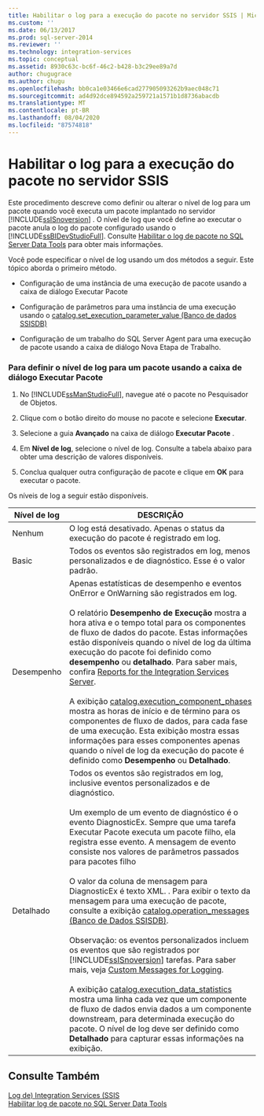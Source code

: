 ```yaml
---
title: Habilitar o log para a execução do pacote no servidor SSIS | Microsoft Docs
ms.custom: ''
ms.date: 06/13/2017
ms.prod: sql-server-2014
ms.reviewer: ''
ms.technology: integration-services
ms.topic: conceptual
ms.assetid: 8930c63c-bc6f-46c2-b428-b3c29ee89a7d
author: chugugrace
ms.author: chugu
ms.openlocfilehash: bb0ca1e03466e6cad277905093262b9aec048c71
ms.sourcegitcommit: ad4d92dce894592a259721a1571b1d8736abacdb
ms.translationtype: MT
ms.contentlocale: pt-BR
ms.lasthandoff: 08/04/2020
ms.locfileid: "87574818"
---
```

# <a name="enable-logging-for-package-execution-on-the-ssis-server"></a>Habilitar o log para a execução do pacote no servidor SSIS
  Este procedimento descreve como definir ou alterar o nível de log para um pacote quando você executa um pacote implantado no servidor [!INCLUDE[ssISnoversion](../includes/ssisnoversion-md.md)] . O nível de log que você define ao executar o pacote anula o log do pacote configurado usando o [!INCLUDE[ssBIDevStudioFull](../includes/ssbidevstudiofull-md.md)]. Consulte [Habilitar o log de pacote no SQL Server Data Tools](../../2014/integration-services/enable-package-logging-in-sql-server-data-tools.md) para obter mais informações.  
  
 Você pode especificar o nível de log usando um dos métodos a seguir. Este tópico aborda o primeiro método.  
  
-   Configuração de uma instância de uma execução de pacote usando a caixa de diálogo Executar Pacote  
  
-   Configuração de parâmetros para uma instância de uma execução usando o [catalog.set_execution_parameter_value &#40;Banco de dados SSISDB&#41;](/sql/integration-services/system-stored-procedures/catalog-set-execution-parameter-value-ssisdb-database)  
  
-   Configuração de um trabalho do SQL Server Agent para uma execução de pacote usando a caixa de diálogo Nova Etapa de Trabalho.  
  
### <a name="to-set-the-logging-level-for-a-package-by-using-the-execute-package-dialog-box"></a>Para definir o nível de log para um pacote usando a caixa de diálogo Executar Pacote  
  
1.  No [!INCLUDE[ssManStudioFull](../includes/ssmanstudiofull-md.md)], navegue até o pacote no Pesquisador de Objetos.  
  
2.  Clique com o botão direito do mouse no pacote e selecione **Executar**.  
  
3.  Selecione a guia **Avançado** na caixa de diálogo **Executar Pacote** .  
  
4.  Em **Nível de log**, selecione o nível de log. Consulte a tabela abaixo para obter uma descrição de valores disponíveis.  
  
5.  Conclua qualquer outra configuração de pacote e clique em **OK** para executar o pacote.  
  
 Os níveis de log a seguir estão disponíveis.  
  
|Nível de log|DESCRIÇÃO|  
|-------------------|-----------------|  
|Nenhum|O log está desativado. Apenas o status da execução do pacote é registrado em log.|  
|Basic|Todos os eventos são registrados em log, menos personalizados e de diagnóstico. Esse é o valor padrão.|  
|Desempenho|Apenas estatísticas de desempenho e eventos OnError e OnWarning são registrados em log.<br /><br /> O relatório **Desempenho de Execução** mostra a hora ativa e o tempo total para os componentes de fluxo de dados do pacote. Estas informações estão disponíveis quando o nível de log da última execução do pacote foi definido como **desempenho** ou **detalhado**. Para saber mais, confira [Reports for the Integration Services Server](../../2014/integration-services/reports-for-the-integration-services-server.md).<br /><br /> A exibição [catalog.execution_component_phases](/sql/integration-services/system-views/catalog-execution-component-phases) mostra as horas de início e de término para os componentes de fluxo de dados, para cada fase de uma execução. Esta exibição mostra essas informações para esses componentes apenas quando o nível de log da execução do pacote é definido como **Desempenho** ou **Detalhado**.|  
|Detalhado|Todos os eventos são registrados em log, inclusive eventos personalizados e de diagnóstico.<br /><br /> Um exemplo de um evento de diagnóstico é o evento DiagnosticEx. Sempre que uma tarefa Executar Pacote executa um pacote filho, ela registra esse evento. A mensagem de evento consiste nos valores de parâmetros passados para pacotes filho<br /><br /> O valor da coluna de mensagem para DiagnosticEx é texto XML. . Para exibir o texto da mensagem para uma execução de pacote, consulte a exibição [catalog.operation_messages &#40;Banco de Dados SSISDB&#41;](/sql/integration-services/system-views/catalog-operation-messages-ssisdb-database).<br /><br /> Observação: os eventos personalizados incluem os eventos que são registrados por [!INCLUDE[ssISnoversion](../includes/ssisnoversion-md.md)] tarefas. Para saber mais, veja [Custom Messages for Logging](../../2014/integration-services/custom-messages-for-logging.md).<br /><br /> A exibição [catalog.execution_data_statistics](../relational-databases/statistics/statistics.md) mostra uma linha cada vez que um componente de fluxo de dados envia dados a um componente downstream, para determinada execução do pacote. O nível de log deve ser definido como **Detalhado** para capturar essas informações na exibição.|  
  
## <a name="see-also"></a>Consulte Também  
 [Log de&#41; Integration Services &#40;SSIS](performance/integration-services-ssis-logging.md)   
 [Habilitar log de pacote no SQL Server Data Tools](../../2014/integration-services/enable-package-logging-in-sql-server-data-tools.md)  
  
  
